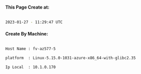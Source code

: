 
   
#### This Page Create at:

```bash

2023-01-27 - 11:29:47 UTC

```

#### Create By Machine:

```bash

Host Name : fv-az577-5

platform  : Linux-5.15.0-1031-azure-x86_64-with-glibc2.35

Ip Local  : 10.1.0.170

```


